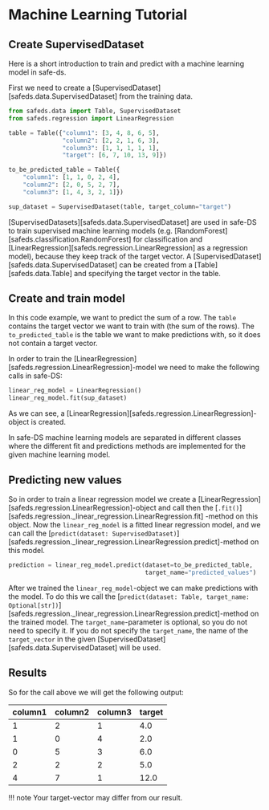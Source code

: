 # Machine Learning Tutorial

## Create SupervisedDataset

Here is a short introduction to train and predict with a machine learning model in safe-ds.

First we need to create a [SupervisedDataset][safeds.data.SupervisedDataset] from the training data.

```python
from safeds.data import Table, SupervisedDataset
from safeds.regression import LinearRegression

table = Table({"column1": [3, 4, 8, 6, 5],
               "column2": [2, 2, 1, 6, 3],
               "column3": [1, 1, 1, 1, 1],
               "target": [6, 7, 10, 13, 9]})

to_be_predicted_table = Table({
    "column1": [1, 1, 0, 2, 4],
    "column2": [2, 0, 5, 2, 7],
    "column3": [1, 4, 3, 2, 1]})

sup_dataset = SupervisedDataset(table, target_column="target")
```

[SupervisedDatasets][safeds.data.SupervisedDataset] are used in safe-DS to train supervised machine learning models
(e.g. [RandomForest][safeds.classification.RandomForest] for classification and
[LinearRegression][safeds.regression.LinearRegression] as a regression model), because they keep track of the target
vector. A [SupervisedDataset][safeds.data.SupervisedDataset] can be created from a [Table][safeds.data.Table] and
specifying the target vector in the table.

## Create and train model

In this code example, we want to predict the sum of a row. The `table` contains the target vector we want to
train with (the sum of the rows). The `to_predicted_table` is the table we want to make predictions with, so it
does not contain a target vector.

In order to train the [LinearRegression][safeds.regression.LinearRegression]-model we need to make the following calls
in safe-DS:

```python
linear_reg_model = LinearRegression()
linear_reg_model.fit(sup_dataset)
```

As we can see, a [LinearRegression][safeds.regression.LinearRegression]-object is created.

In safe-DS machine learning models are separated in different classes where the different fit and predictions methods
are implemented for the given machine learning model.

## Predicting new values

So in order to train a linear regression model we create a [LinearRegression][safeds.regression.LinearRegression]-object
and call then the [`.fit()`][safeds.regression._linear_regression.LinearRegression.fit]
-method on this object. Now the `linear_reg_model` is a fitted linear regression model, and we can call the
[`predict(dataset: SupervisedDataset)`][safeds.regression._linear_regression.LinearRegression.predict]-method
on this model.

```python
prediction = linear_reg_model.predict(dataset=to_be_predicted_table,
                                      target_name="predicted_values")
```

After we trained the `linear_reg_model`-object we can make predictions with the model. To do this we call the
[`predict(dataset: Table, target_name: Optional[str])`][safeds.regression._linear_regression.LinearRegression.predict]-method
on the trained model. The `target_name`-parameter is optional, so you do not need to specify it.
If you do not specify the `target_name`, the name of the `target_vector` in the given
[SupervisedDataset][safeds.data.SupervisedDataset] will be used.

## Results

So for the call above we will get the following output:

| column1 | column2 | column3 | target |
| ------- | ------- | ------- | ------ |
| 1       | 2       | 1       | 4.0    |
| 1       | 0       | 4       | 2.0    |
| 0       | 5       | 3       | 6.0    |
| 2       | 2       | 2       | 5.0    |
| 4       | 7       | 1       | 12.0   |

!!! note
    Your target-vector may differ from our result.
